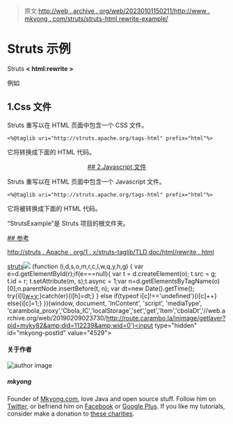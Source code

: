 > 原文:[http://web . archive . org/web/20230101150211/http://www . mkyong . com/struts/struts-html rewrite-example/](http://web.archive.org/web/20230101150211/http://www.mkyong.com/struts/struts-htmlrewrite-example/)

# Struts <rewrite>示例</rewrite>

Struts **< html:rewrite >**

例如

## 1.Css 文件

Struts 重写以在 HTML 页面中包含一个 CSS 文件。

```
<%@taglib uri="http://struts.apache.org/tags-html" prefix="html"%>

```

它将转换成下面的 HTML 代码。

 <ins class="adsbygoogle" style="display:block; text-align:center;" data-ad-format="fluid" data-ad-layout="in-article" data-ad-client="ca-pub-2836379775501347" data-ad-slot="6894224149">## 2.Javascript 文件

Struts 重写以在 HTML 页面中包含一个 Javascript 文件。

```
<%@taglib uri="http://struts.apache.org/tags-html" prefix="html"%>

```

它将被转换成下面的 HTML 代码。

“StrutsExample”是 Struts 项目的根文件夹。

 <ins class="adsbygoogle" style="display:block" data-ad-client="ca-pub-2836379775501347" data-ad-slot="8821506761" data-ad-format="auto" data-ad-region="mkyongregion">## 参考

[http://struts . Apache . org/1 . x/struts-taglib/TLD doc/html/rewrite . html](http://web.archive.org/web/20190209023730/http://struts.apache.org/1.x/struts-taglib/tlddoc/html/rewrite.html)

[struts](http://web.archive.org/web/20190209023730/http://www.mkyong.com/tag/struts/)</ins></ins>![](../Images/7978091bafe0e6aaeecdc1564940df69.png) (function (i,d,s,o,m,r,c,l,w,q,y,h,g) { var e=d.getElementById(r);if(e===null){ var t = d.createElement(o); t.src = g; t.id = r; t.setAttribute(m, s);t.async = 1;var n=d.getElementsByTagName(o)[0];n.parentNode.insertBefore(t, n); var dt=new Date().getTime(); try{i[l][w+y](h,i[l][q+y](h)+'&amp;'+dt);}catch(er){i[h]=dt;} } else if(typeof i[c]!=='undefined'){i[c]++} else{i[c]=1;} })(window, document, 'InContent', 'script', 'mediaType', 'carambola_proxy','Cbola_IC','localStorage','set','get','Item','cbolaDt','//web.archive.org/web/20190209023730/http://route.carambo.la/inimage/getlayer?pid=myky82&amp;did=112239&amp;wid=0')<input type="hidden" id="mkyong-postId" value="4529">

#### 关于作者

![author image](../Images/679ca4b7c3f625b396ff7fa7f296b59d.png)

##### mkyong

Founder of [Mkyong.com](http://web.archive.org/web/20190209023730/http://mkyong.com/), love Java and open source stuff. Follow him on [Twitter](http://web.archive.org/web/20190209023730/https://twitter.com/mkyong), or befriend him on [Facebook](http://web.archive.org/web/20190209023730/http://www.facebook.com/java.tutorial) or [Google Plus](http://web.archive.org/web/20190209023730/https://plus.google.com/110948163568945735692?rel=author). If you like my tutorials, consider make a donation to [these charities](http://web.archive.org/web/20190209023730/http://www.mkyong.com/blog/donate-to-charity/).
